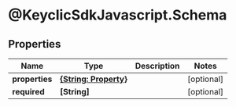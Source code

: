 # @KeyclicSdkJavascript.Schema

## Properties
Name | Type | Description | Notes
------------ | ------------- | ------------- | -------------
**properties** | [**{String: Property}**](Property.md) |  | [optional] 
**required** | **[String]** |  | [optional] 


